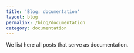 ```yaml
---
title: 'Blog: documentation'
layout: blog
permalink: /blog/documentation
category: documentation
---
```


We list here all posts that serve as documentation.
